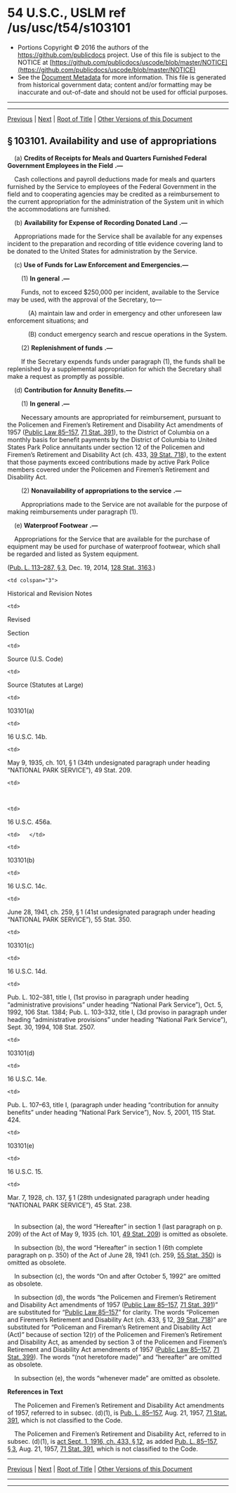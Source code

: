 ---
---

# 54 U.S.C., USLM ref /us/usc/t54/s103101

* Portions Copyright © 2016 the authors of the https://github.com/publicdocs project.
  Use of this file is subject to the NOTICE at [https://github.com/publicdocs/uscode/blob/master/NOTICE](https://github.com/publicdocs/uscode/blob/master/NOTICE)
* See the [Document Metadata](././../../../../../..//README.md) for more information.
  This file is generated from historical government data; content and/or formatting may be inaccurate and out-of-date and should not be used for official purposes.

----------
----------

[Previous](./../../../../../..//us/usc/t54/stI/dA/ch1031/m__us_usc_t54_stI_dA_ch1031.md) | [Next](./../../../../../..//us/usc/t54/stI/dA/ch1031/m__us_usc_t54_s103102.md) | [Root of Title](./../../../../../../) | [Other Versions of this Document](https://publicdocs.github.io/go/links?ns=uslm&ref=%2Fus%2Fusc%2Ft54%2Fs103101)

## § 103101. Availability and use of appropriations

    (a)  __Credits of Receipts for Meals and Quarters Furnished Federal Government Employees in the Field__  __.—__ 

    Cash collections and payroll deductions made for meals and quarters furnished by the Service to employees of the Federal Government in the field and to cooperating agencies may be credited as a reimbursement to the current appropriation for the administration of the System unit in which the accommodations are furnished.

    (b)  __Availability for Expense of Recording Donated Land__  __.—__ 

    Appropriations made for the Service shall be available for any expenses incident to the preparation and recording of title evidence covering land to be donated to the United States for administration by the Service.

    (c) __Use of Funds for Law Enforcement and Emergencies.—__ 

        (1)  __In general__  __.—__ 

        Funds, not to exceed $250,000 per incident, available to the Service may be used, with the approval of the Secretary, to—

            (A) maintain law and order in emergency and other unforeseen law enforcement situations; and

            (B) conduct emergency search and rescue operations in the System.

        (2)  __Replenishment of funds__  __.—__ 

        If the Secretary expends funds under paragraph (1), the funds shall be replenished by a supplemental appropriation for which the Secretary shall make a request as promptly as possible.

    (d) __Contribution for Annuity Benefits.—__ 

        (1)  __In general__  __.—__ 

        Necessary amounts are appropriated for reimbursement, pursuant to the Policemen and Firemen’s Retirement and Disability Act amendments of 1957 ([Public Law 85–157][/us/pl/85/157], [71 Stat. 391][/us/stat/71/391]), to the District of Columbia on a monthly basis for benefit payments by the District of Columbia to United States Park Police annuitants under section 12 of the Policemen and Firemen’s Retirement and Disability Act (ch. 433, [39 Stat. 718][/us/stat/39/718]), to the extent that those payments exceed contributions made by active Park Police members covered under the Policemen and Firemen’s Retirement and Disability Act.

        (2)  __Nonavailability of appropriations to the service__  __.—__ 

        Appropriations made to the Service are not available for the purpose of making reimbursements under paragraph (1).

    (e)  __Waterproof Footwear__  __.—__ 

    Appropriations for the Service that are available for the purchase of equipment may be used for purchase of waterproof footwear, which shall be regarded and listed as System equipment.

([Pub. L. 113–287, § 3][/us/pl/113/287/s3], Dec. 19, 2014, [128 Stat. 3163][/us/stat/128/3163].)

<table>

  <tr>

    <td colspan="3"> 

Historical and Revision Notes  </td>

  </tr>

  <tr>

    <td> 

Revised

Section  </td>

    <td> 

Source (U.S. Code)  </td>

    <td> 

Source (Statutes at Large)  </td>

  </tr>

  <tr>

    <td> 

103101(a)  </td>

    <td> 

16 U.S.C. 14b.  </td>

    <td> 

May 9, 1935, ch. 101, § 1 (34th undesignated paragraph under heading “NATIONAL PARK SERVICE”), 49 Stat. 209.  </td>

  </tr>

  <tr>

    <td> 

   </td>

    <td> 

16 U.S.C. 456a.  </td>

    <td>   </td>

  </tr>

  <tr>

    <td> 

103101(b)  </td>

    <td> 

16 U.S.C. 14c.  </td>

    <td> 

June 28, 1941, ch. 259, § 1 (41st undesignated paragraph under heading “NATIONAL PARK SERVICE”), 55 Stat. 350.  </td>

  </tr>

  <tr>

    <td> 

103101(c)  </td>

    <td> 

16 U.S.C. 14d.  </td>

    <td> 

Pub. L. 102–381, title I, (1st proviso in paragraph under heading “administrative provisions” under heading “National Park Service”), Oct. 5, 1992, 106 Stat. 1384; Pub. L. 103–332, title I, (3d proviso in paragraph under heading “administrative provisions” under heading “National Park Service”), Sept. 30, 1994, 108 Stat. 2507.  </td>

  </tr>

  <tr>

    <td> 

103101(d)  </td>

    <td> 

16 U.S.C. 14e.  </td>

    <td> 

Pub. L. 107–63, title I, (paragraph under heading “contribution for annuity benefits” under heading “National Park Service”), Nov. 5, 2001, 115 Stat. 424.  </td>

  </tr>

  <tr>

    <td> 

103101(e)  </td>

    <td> 

16 U.S.C. 15.  </td>

    <td> 

Mar. 7, 1928, ch. 137, § 1 (28th undesignated paragraph under heading “NATIONAL PARK SERVICE”), 45 Stat. 238.  </td>

  </tr>

</table>

    In subsection (a), the word “Hereafter” in section 1 (last paragraph on p. 209) of the Act of May 9, 1935 (ch. 101, [49 Stat. 209][/us/stat/49/209]) is omitted as obsolete.

    In subsection (b), the word “Hereafter” in section 1 (6th complete paragraph on p. 350) of the Act of June 28, 1941 (ch. 259, [55 Stat. 350][/us/stat/55/350]) is omitted as obsolete.

    In subsection (c), the words “On and after October 5, 1992” are omitted as obsolete.

    In subsection (d), the words “the Policemen and Firemen’s Retirement and Disability Act amendments of 1957 ([Public Law 85–157][/us/pl/85/157], [71 Stat. 391][/us/stat/71/391])” are substituted for “[Public Law 85–157][/us/pl/85/157]” for clarity. The words “Policemen and Firemen’s Retirement and Disability Act (ch. 433, § 12, [39 Stat. 718][/us/stat/39/718])” are substituted for “Policeman and Fireman’s Retirement and Disability Act (Act)” because of section 12(r) of the Policemen and Firemen’s Retirement and Disability Act, as amended by section 3 of the Policemen and Firemen’s Retirement and Disability Act amendments of 1957 ([Public Law 85–157][/us/pl/85/157], [71 Stat. 399][/us/stat/71/399]). The words “(not heretofore made)” and “hereafter” are omitted as obsolete.

    In subsection (e), the words “whenever made” are omitted as obsolete.

 __References in Text__ 

    The Policemen and Firemen’s Retirement and Disability Act amendments of 1957, referred to in subsec. (d)(1), is [Pub. L. 85–157][/us/pl/85/157], Aug. 21, 1957, [71 Stat. 391][/us/stat/71/391], which is not classified to the Code.

    The Policemen and Firemen’s Retirement and Disability Act, referred to in subsec. (d)(1), is [act Sept. 1, 1916, ch. 433, § 12][/us/act/1916-09-01/ch433/s12], as added [Pub. L. 85–157, § 3][/us/pl/85/157/s3], Aug. 21, 1957, [71 Stat. 391][/us/stat/71/391], which is not classified to the Code.

----------

[Previous](./../../../../../..//us/usc/t54/stI/dA/ch1031/m__us_usc_t54_stI_dA_ch1031.md) | [Next](./../../../../../..//us/usc/t54/stI/dA/ch1031/m__us_usc_t54_s103102.md) | [Root of Title](./../../../../../../) | [Other Versions of this Document](https://publicdocs.github.io/go/links?ns=uslm&ref=%2Fus%2Fusc%2Ft54%2Fs103101)

----------
----------

[/us/pl/85/157]: https://publicdocs.github.io/go/links?ns=uslm&ref=%2Fus%2Fpl%2F85%2F157
[/us/stat/71/391]: https://publicdocs.github.io/go/links?ns=uslm&ref=%2Fus%2Fstat%2F71%2F391
[/us/stat/39/718]: https://publicdocs.github.io/go/links?ns=uslm&ref=%2Fus%2Fstat%2F39%2F718
[/us/pl/113/287/s3]: https://publicdocs.github.io/go/links?ns=uslm&ref=%2Fus%2Fpl%2F113%2F287%2Fs3
[/us/stat/128/3163]: https://publicdocs.github.io/go/links?ns=uslm&ref=%2Fus%2Fstat%2F128%2F3163
[/us/stat/49/209]: https://publicdocs.github.io/go/links?ns=uslm&ref=%2Fus%2Fstat%2F49%2F209
[/us/stat/55/350]: https://publicdocs.github.io/go/links?ns=uslm&ref=%2Fus%2Fstat%2F55%2F350
[/us/pl/85/157]: https://publicdocs.github.io/go/links?ns=uslm&ref=%2Fus%2Fpl%2F85%2F157
[/us/stat/71/391]: https://publicdocs.github.io/go/links?ns=uslm&ref=%2Fus%2Fstat%2F71%2F391
[/us/pl/85/157]: https://publicdocs.github.io/go/links?ns=uslm&ref=%2Fus%2Fpl%2F85%2F157
[/us/stat/39/718]: https://publicdocs.github.io/go/links?ns=uslm&ref=%2Fus%2Fstat%2F39%2F718
[/us/pl/85/157]: https://publicdocs.github.io/go/links?ns=uslm&ref=%2Fus%2Fpl%2F85%2F157
[/us/stat/71/399]: https://publicdocs.github.io/go/links?ns=uslm&ref=%2Fus%2Fstat%2F71%2F399
[/us/pl/85/157]: https://publicdocs.github.io/go/links?ns=uslm&ref=%2Fus%2Fpl%2F85%2F157
[/us/stat/71/391]: https://publicdocs.github.io/go/links?ns=uslm&ref=%2Fus%2Fstat%2F71%2F391
[/us/act/1916-09-01/ch433/s12]: https://publicdocs.github.io/go/links?ns=uslm&ref=%2Fus%2Fact%2F1916-09-01%2Fch433%2Fs12
[/us/pl/85/157/s3]: https://publicdocs.github.io/go/links?ns=uslm&ref=%2Fus%2Fpl%2F85%2F157%2Fs3
[/us/stat/71/391]: https://publicdocs.github.io/go/links?ns=uslm&ref=%2Fus%2Fstat%2F71%2F391


